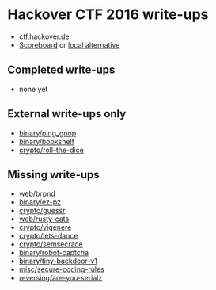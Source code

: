 # Hackover CTF 2016 write-ups

* ctf.hackover.de
* [Scoreboard](https://ctf.hackover.de/ranking/) or [local alternative](scoreboard.txt)

## Completed write-ups

* none yet

## External write-ups only

* [binary/ping_gnop](binary/ping_gnop)
* [binary/bookshelf](binary/bookshelf)
* [crypto/roll-the-dice](crypto/roll-the-dice)

## Missing write-ups

* [web/brpnd](web/brpnd)
* [binary/ez-pz](binary/ez-pz)
* [crypto/guessr](crypto/guessr)
* [web/rusty-cats](web/rusty-cats)
* [crypto/vigenere](crypto/vigenere)
* [crypto/lets-dance](crypto/lets-dance)
* [crypto/semsecrace](crypto/semsecrace)
* [binary/robot-captcha](binary/robot-captcha)
* [binary/tiny-backdoor-v1](binary/tiny-backdoor-v1)
* [misc/secure-coding-rules](misc/secure-coding-rules)
* [reversing/are-you-serialz](reversing/are-you-serialz)
